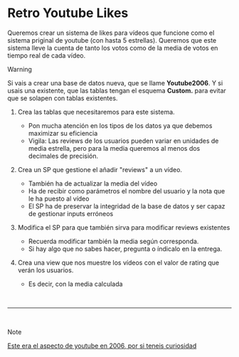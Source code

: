 
# Retro Youtube Likes

Queremos crear un sistema de likes para vídeos que funcione como el sistema priginal de youtube (con hasta 5 estrellas). Queremos que este sistema lleve la cuenta de tanto los votos como de la media de votos en tiempo real de cada vídeo.

> [!WARNING]
> Si vais a crear una base de datos nueva, que se llame **Youtube2006**. Y si usais una existente, que las tablas tengan el esquema **Custom.** para evitar que se solapen con tablas existentes.

1. Crea las tablas que necesitaremos para este sistema.
    - Pon mucha atención en los tipos de los datos ya que debemos maximizar su eficiencia
    - Vigila: Las reviews de los usuarios pueden variar en unidades de media estrella, pero para la media queremos al menos dos decimales de precisión.

2. Crea un SP que gestione el añadir "reviews" a un vídeo.
    - También ha de actualizar la media del vídeo
    - Ha de recibir como parámetros el nombre del usuario y la nota que le ha puesto al vídeo
    - El SP ha de preservar la integridad de la base de datos y ser capaz de gestionar inputs erróneos

3. Modifica el SP para que también sirva para modificar reviews existentes
    - Recuerda modificar también la media según corresponda.
    - Si hay algo que no sabes hacer, pregunta o índicalo en la entrega.

4. Crea una view que nos muestre los vídeos con el valor de rating que verán los usuarios.
    - Es decir, con la media calculada  

<br>

---

<br>

> [!note]
> [Este era el aspecto de youtube en 2006, por si teneis curiosidad](https://www.webdesignmuseum.org/gallery/youtube-2006)
